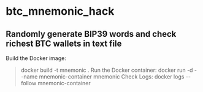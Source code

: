 # btc_mnemonic_hack
## Randomly generate BIP39 words and check richest BTC wallets in text file

Build the Docker image:
> docker build -t mnemonic .
Run the Docker container:
> docker run -d --name mnemonic-container mnemonic
Check Logs:
> docker logs --follow mnemonic-container